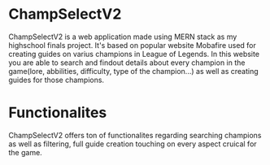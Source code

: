 # ChampSelectV2

ChampSelectV2 is a web application made using MERN stack as my highschool finals project. It's based on popular website Mobafire used for creating guides on varius champions in League of Legends. In this website you are able to search and findout details about every champion in the game(lore, abbilities, difficulty, type of the champion...) as well as creating guides for those champions.

# Functionalites

ChampSelectV2 offers ton of functionalites regarding searching champions as well as filtering, full guide creation touching on every aspect cruical for the game.
